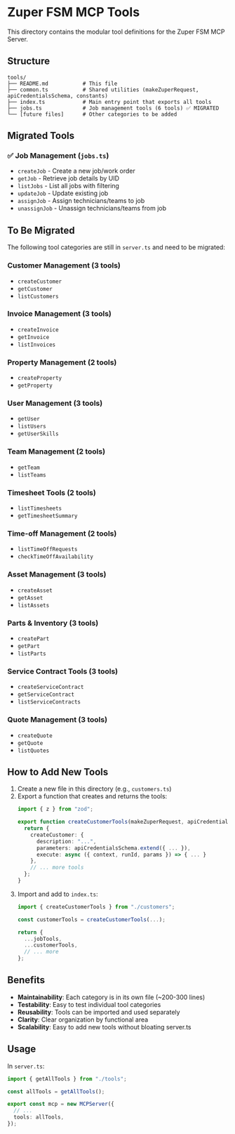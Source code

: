 # Zuper FSM MCP Tools

This directory contains the modular tool definitions for the Zuper FSM MCP Server.

## Structure

```
tools/
├── README.md           # This file
├── common.ts           # Shared utilities (makeZuperRequest, apiCredentialsSchema, constants)
├── index.ts            # Main entry point that exports all tools
├── jobs.ts             # Job management tools (6 tools) ✅ MIGRATED
└── [future files]      # Other categories to be added
```

## Migrated Tools

### ✅ Job Management (`jobs.ts`)
- `createJob` - Create a new job/work order
- `getJob` - Retrieve job details by UID
- `listJobs` - List all jobs with filtering
- `updateJob` - Update existing job
- `assignJob` - Assign technicians/teams to job
- `unassignJob` - Unassign technicians/teams from job

## To Be Migrated

The following tool categories are still in `server.ts` and need to be migrated:

### Customer Management (3 tools)
- `createCustomer`
- `getCustomer`
- `listCustomers`

### Invoice Management (3 tools)
- `createInvoice`
- `getInvoice`
- `listInvoices`

### Property Management (2 tools)
- `createProperty`
- `getProperty`

### User Management (3 tools)
- `getUser`
- `listUsers`
- `getUserSkills`

### Team Management (2 tools)
- `getTeam`
- `listTeams`

### Timesheet Tools (2 tools)
- `listTimesheets`
- `getTimesheetSummary`

### Time-off Management (2 tools)
- `listTimeOffRequests`
- `checkTimeOffAvailability`

### Asset Management (3 tools)
- `createAsset`
- `getAsset`
- `listAssets`

### Parts & Inventory (3 tools)
- `createPart`
- `getPart`
- `listParts`

### Service Contract Tools (3 tools)
- `createServiceContract`
- `getServiceContract`
- `listServiceContracts`

### Quote Management (3 tools)
- `createQuote`
- `getQuote`
- `listQuotes`

## How to Add New Tools

1. Create a new file in this directory (e.g., `customers.ts`)
2. Export a function that creates and returns the tools:
   ```typescript
   import { z } from "zod";

   export function createCustomerTools(makeZuperRequest, apiCredentialsSchema, DEFAULT_ZUPER_API_KEY, DEFAULT_ZUPER_BASE_URL) {
     return {
       createCustomer: {
         description: "...",
         parameters: apiCredentialsSchema.extend({ ... }),
         execute: async ({ context, runId, params }) => { ... }
       },
       // ... more tools
     };
   }
   ```
3. Import and add to `index.ts`:
   ```typescript
   import { createCustomerTools } from "./customers";

   const customerTools = createCustomerTools(...);

   return {
     ...jobTools,
     ...customerTools,
     // ... more
   };
   ```

## Benefits

- **Maintainability**: Each category is in its own file (~200-300 lines)
- **Testability**: Easy to test individual tool categories
- **Reusability**: Tools can be imported and used separately
- **Clarity**: Clear organization by functional area
- **Scalability**: Easy to add new tools without bloating server.ts

## Usage

In `server.ts`:
```typescript
import { getAllTools } from "./tools";

const allTools = getAllTools();

export const mcp = new MCPServer({
  // ...
  tools: allTools,
});
```
